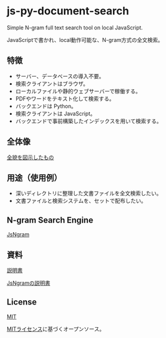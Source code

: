 # js-py-document-search
Simple N-gram full text search tool on local JavaScript.

JavaScriptで書かれ、local動作可能な、N-gram方式の全文検索。

## 特徴

* サーバー、データベースの導入不要。
* 検索クライアントはブラウザ。
* ローカルファイルや静的ウェブサーバーで稼働する。
* PDFやワードをテキスト化して検索する。
* バックエンドは Python。
* 検索クライアントは JavaScript。
* バックエンドで事前構築したインデックスを用いて検索する。

## 全体像

[全貌を図示したもの](https://sukuba.github.io/js-py-document-search/glance.html)

## 用途（使用例）

* 深いディレクトリに整理した文書ファイルを全文検索したい。
* 文書ファイルと検索システムを、セットで配布したい。

## N-gram Search Engine

[JsNgram](https://github.com/sukuba/js-py-ngram-full-text-search)

## 資料

[説明書](https://sukuba.github.io/js-py-document-search/)

[JsNgramの説明書](https://sukuba.github.io/js-py-ngram-full-text-search/)

## License
[MIT](LICENSE)

[MITライセンス](LICENSE)に基づくオープンソース。


